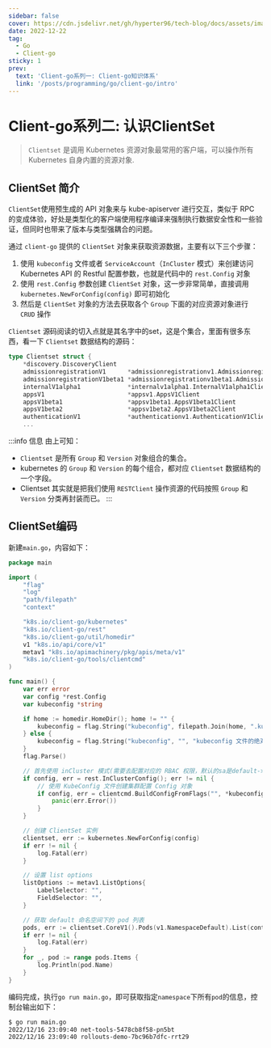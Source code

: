 ```yaml
---
sidebar: false
cover: https://cdn.jsdelivr.net/gh/hyperter96/tech-blog/docs/assets/images/client-go-cover.jpeg
date: 2022-12-22
tag:
  - Go
  - Client-go
sticky: 1
prev:
  text: 'Client-go系列一: Client-go知识体系'
  link: '/posts/programming/go/client-go/intro'
---
```


# Client-go系列二: 认识ClientSet

> `Clientset` 是调用 Kubernetes 资源对象最常用的客户端，可以操作所有 Kubernetes 自身内置的资源对象.

## ClientSet 简介

`ClientSet`使用预生成的 API 对象来与 kube-apiserver 进行交互，类似于 RPC 的变成体验，好处是类型化的客户端使用程序编译来强制执行数据安全性和一些验证，但同时也带来了版本与类型强耦合的问题。

通过 `client-go` 提供的 `ClientSet` 对象来获取资源数据，主要有以下三个步骤：

1. 使用 `kubeconfig` 文件或者 `ServiceAccount`（`InCluster` 模式）来创建访问 Kubernetes API 的 Restful 配置参数，也就是代码中的 `rest.Config` 对象
2. 使用 `rest.Config` 参数创建 `ClientSet` 对象，这一步非常简单，直接调用 `kubernetes.NewForConfig(config)` 即可初始化
3. 然后是 `ClientSet` 对象的方法去获取各个 `Group` 下面的对应资源对象进行 `CRUD` 操作

`Clientset` 源码阅读的切入点就是其名字中的set，这是个集合，里面有很多东西，看一下 `Clientset` 数据结构的源码：

```go
type Clientset struct {
	*discovery.DiscoveryClient
	admissionregistrationV1      *admissionregistrationv1.AdmissionregistrationV1Client
	admissionregistrationV1beta1 *admissionregistrationv1beta1.AdmissionregistrationV1beta1Client
	internalV1alpha1             *internalv1alpha1.InternalV1alpha1Client
	appsV1                       *appsv1.AppsV1Client
	appsV1beta1                  *appsv1beta1.AppsV1beta1Client
	appsV1beta2                  *appsv1beta2.AppsV1beta2Client
	authenticationV1             *authenticationv1.AuthenticationV1Client
    ...
```

:::info 信息
由上可知：
- `Clientset` 是所有 `Group` 和 `Version` 对象组合的集合。
- kubernetes 的 `Group` 和 `Version` 的每个组合，都对应 `Clientset` 数据结构的一个字段。
- Clientset 其实就是把我们使用 `RESTClient` 操作资源的代码按照 `Group` 和 `Version` 分类再封装而已。
:::

## ClientSet编码

新建`main.go`，内容如下：

```go
package main

import (
	"flag"
	"log"
    "path/filepath"
	"context"

    "k8s.io/client-go/kubernetes"
	"k8s.io/client-go/rest"
	"k8s.io/client-go/util/homedir"
	v1 "k8s.io/api/core/v1"
    metav1 "k8s.io/apimachinery/pkg/apis/meta/v1"
    "k8s.io/client-go/tools/clientcmd"
)

func main() {
	var err error
	var config *rest.Config
	var kubeconfig *string

	if home := homedir.HomeDir(); home != "" {
		kubeconfig = flag.String("kubeconfig", filepath.Join(home, ".kube", "config"), "(可选) kubeconfig 文件的绝对路径")
	} else {
		kubeconfig = flag.String("kubeconfig", "", "kubeconfig 文件的绝对路径")
	}
	flag.Parse()

	// 首先使用 inCluster 模式(需要去配置对应的 RBAC 权限，默认的sa是default->是没有获取deployments的List权限)
	if config, err = rest.InClusterConfig(); err != nil {
		// 使用 KubeConfig 文件创建集群配置 Config 对象
		if config, err = clientcmd.BuildConfigFromFlags("", *kubeconfig); err != nil {
			panic(err.Error())
		}
	}

    // 创建 ClientSet 实例
    clientset, err := kubernetes.NewForConfig(config)
    if err != nil {
        log.Fatal(err)
    }

    // 设置 list options
    listOptions := metav1.ListOptions{
        LabelSelector: "", 
        FieldSelector: "",
    }

    // 获取 default 命名空间下的 pod 列表
    pods, err := clientset.CoreV1().Pods(v1.NamespaceDefault).List(context.TODO(), listOptions)
    if err != nil {
        log.Fatal(err)
    }
	for _, pod := range pods.Items {
		log.Println(pod.Name)
	}
}
```

编码完成，执行`go run main.go`，即可获取指定`namespace`下所有`pod`的信息，控制台输出如下：
```bash
$ go run main.go
2022/12/16 23:09:40 net-tools-5478cb8f58-pn5bt
2022/12/16 23:09:40 rollouts-demo-7bc96b7dfc-rrt29
```